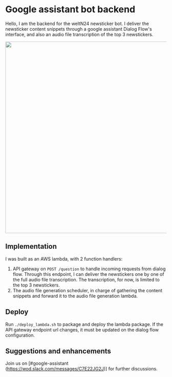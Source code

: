 # Google assistant bot backend

Hello, I am the backend for the weltN24 newsticker bot. I deliver the newsticker content snippets through a google assistant Dialog Flow's interface, and also an audio file transcription
of the top 3 newstickers. 

<img src="https://medias2.prestastore.com/835054-pbig/chat-bot-for-social-networking.jpg" width="600px">

## Implementation

I was built as an AWS lambda, with 2 function handlers:
1. API gateway on `POST /question` to handle incoming requests from dialog flow. Through this endpoint, I can deliver the newstickers one by one of the full audio file transcription. The transcription, for now, is limited to the top 3 newstickers. 
2. The audio file generation scheduler, in charge of gathering the content snippets and forward it to the audio file generation lambda. 

## Deploy
Run `./deploy_lambda.sh` to package and deploy the lambda package. If the API gateway endpoint url changes, it must be updated on the dialog flow configuration. 

## Suggestions and enhancements
Join us on [#google-assistant (https://wod.slack.com/messages/C7E22JG2J)] for further discussions. 
